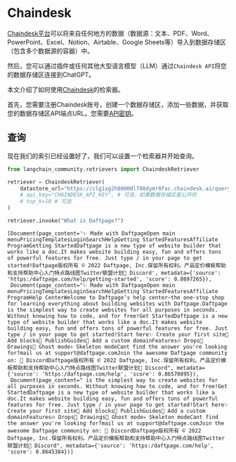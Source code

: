 # Chaindesk

[Chaindesk平台](https://docs.chaindesk.ai/introduction)可以将来自任何地方的数据（数据源：文本、PDF、Word、PowerPoint、Excel、Notion、Airtable、Google Sheets等）导入到数据存储区（包含多个数据源的容器）中。

然后，您可以通过插件或任何其他大型语言模型（LLM）通过`Chaindesk API`将您的数据存储区连接到ChatGPT。

本文介绍了如何使用[Chaindesk](https://www.chaindesk.ai/)的检索器。

首先，您需要注册Chaindesk账号，创建一个数据存储区，添加一些数据，并获取您的数据存储区API端点URL。您需要[API密钥](https://docs.chaindesk.ai/api-reference/authentication)。

## 查询

现在我们的索引已经设置好了，我们可以设置一个检索器并开始查询。

```python
from langchain_community.retrievers import ChaindeskRetriever
```

```python
retriever = ChaindeskRetriever(
    datastore_url="https://clg1xg2h80000l708dymr0fxc.chaindesk.ai/query",
    # api_key="CHAINDESK_API_KEY", # 可选，如果数据存储区是公开的
    # top_k=10 # 可选
)
```

```python
retriever.invoke("What is Daftpage?")
```

```output
[Document(page_content='✨ Made with DaftpageOpen main menuPricingTemplatesLoginSearchHelpGetting StartedFeaturesAffiliate ProgramGetting StartedDaftpage is a new type of website builder that works like a doc.It makes website building easy, fun and offers tons of powerful features for free. Just type / in your page to get started!Daftpage版权所有 © 2022 Daftpage, Inc.保留所有权利。产品定价模板帮助和支持帮助中心入门特点路线图Twitter联盟计划👾 Discord', metadata={'source': 'https:/daftpage.com/help/getting-started', 'score': 0.8697265}),
 Document(page_content="✨ Made with DaftpageOpen main menuPricingTemplatesLoginSearchHelpGetting StartedFeaturesAffiliate ProgramHelp CenterWelcome to Daftpage’s help center—the one-stop shop for learning everything about building websites with Daftpage.Daftpage is the simplest way to create websites for all purposes in seconds. Without knowing how to code, and for free!Get StartedDaftpage is a new type of website builder that works like a doc.It makes website building easy, fun and offers tons of powerful features for free. Just type / in your page to get started!Start here✨ Create your first site🧱 Add blocks🚀 PublishGuides🔖 Add a custom domainFeatures🔥 Drops🎨 Drawings👻 Ghost mode💀 Skeleton modeCant find the answer you're looking for?mail us at support@daftpage.comJoin the awesome Daftpage community on: 👾 DiscordDaftpage版权所有 © 2022 Daftpage, Inc.保留所有权利。产品定价模板帮助和支持帮助中心入门特点路线图Twitter联盟计划👾 Discord", metadata={'source': 'https:/daftpage.com/help', 'score': 0.86570895}),
 Document(page_content=" is the simplest way to create websites for all purposes in seconds. Without knowing how to code, and for free!Get StartedDaftpage is a new type of website builder that works like a doc.It makes website building easy, fun and offers tons of powerful features for free. Just type / in your page to get started!Start here✨ Create your first site🧱 Add blocks🚀 PublishGuides🔖 Add a custom domainFeatures🔥 Drops🎨 Drawings👻 Ghost mode💀 Skeleton modeCant find the answer you're looking for?mail us at support@daftpage.comJoin the awesome Daftpage community on: 👾 DiscordDaftpage版权所有 © 2022 Daftpage, Inc.保留所有权利。产品定价模板帮助和支持帮助中心入门特点路线图Twitter联盟计划👾 Discord", metadata={'source': 'https:/daftpage.com/help', 'score': 0.8645384})]
```